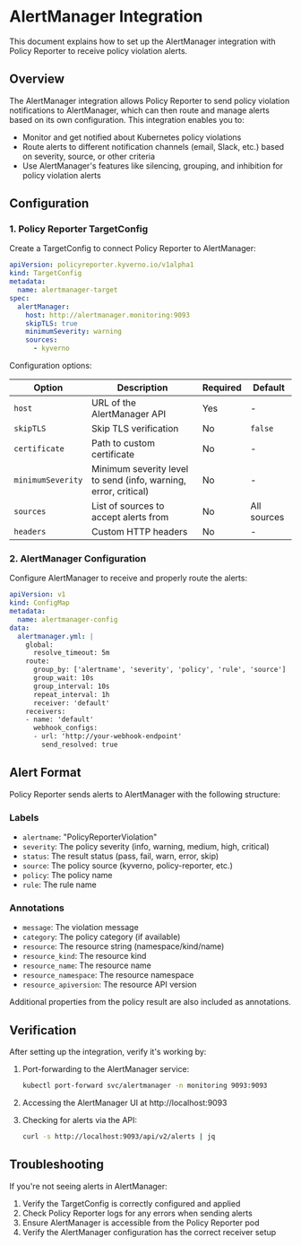 # AlertManager Integration

This document explains how to set up the AlertManager integration with Policy Reporter to receive policy violation alerts.

## Overview

The AlertManager integration allows Policy Reporter to send policy violation notifications to AlertManager, which can then route and manage alerts based on its own configuration. This integration enables you to:

- Monitor and get notified about Kubernetes policy violations
- Route alerts to different notification channels (email, Slack, etc.) based on severity, source, or other criteria
- Use AlertManager's features like silencing, grouping, and inhibition for policy violation alerts

## Configuration

### 1. Policy Reporter TargetConfig

Create a TargetConfig to connect Policy Reporter to AlertManager:

```yaml
apiVersion: policyreporter.kyverno.io/v1alpha1
kind: TargetConfig
metadata:
  name: alertmanager-target
spec:
  alertManager:
    host: http://alertmanager.monitoring:9093
    skipTLS: true
    minimumSeverity: warning
    sources:
      - kyverno
```

Configuration options:

| Option | Description | Required | Default |
|--------|-------------|----------|---------|
| `host` | URL of the AlertManager API | Yes | - |
| `skipTLS` | Skip TLS verification | No | `false` |
| `certificate` | Path to custom certificate | No | - |
| `minimumSeverity` | Minimum severity level to send (info, warning, error, critical) | No | - |
| `sources` | List of sources to accept alerts from | No | All sources |
| `headers` | Custom HTTP headers | No | - |

### 2. AlertManager Configuration

Configure AlertManager to receive and properly route the alerts:

```yaml
apiVersion: v1
kind: ConfigMap
metadata:
  name: alertmanager-config
data:
  alertmanager.yml: |
    global:
      resolve_timeout: 5m
    route:
      group_by: ['alertname', 'severity', 'policy', 'rule', 'source']
      group_wait: 10s
      group_interval: 10s
      repeat_interval: 1h
      receiver: 'default'
    receivers:
    - name: 'default'
      webhook_configs:
      - url: 'http://your-webhook-endpoint'
        send_resolved: true
```

## Alert Format

Policy Reporter sends alerts to AlertManager with the following structure:

### Labels

- `alertname`: "PolicyReporterViolation"
- `severity`: The policy severity (info, warning, medium, high, critical)
- `status`: The result status (pass, fail, warn, error, skip)
- `source`: The policy source (kyverno, policy-reporter, etc.)
- `policy`: The policy name
- `rule`: The rule name

### Annotations

- `message`: The violation message
- `category`: The policy category (if available)
- `resource`: The resource string (namespace/kind/name)
- `resource_kind`: The resource kind
- `resource_name`: The resource name
- `resource_namespace`: The resource namespace
- `resource_apiversion`: The resource API version

Additional properties from the policy result are also included as annotations.

## Verification

After setting up the integration, verify it's working by:

1. Port-forwarding to the AlertManager service:
   ```bash
   kubectl port-forward svc/alertmanager -n monitoring 9093:9093
   ```

2. Accessing the AlertManager UI at http://localhost:9093

3. Checking for alerts via the API:
   ```bash
   curl -s http://localhost:9093/api/v2/alerts | jq
   ```

## Troubleshooting

If you're not seeing alerts in AlertManager:

1. Verify the TargetConfig is correctly configured and applied
2. Check Policy Reporter logs for any errors when sending alerts
3. Ensure AlertManager is accessible from the Policy Reporter pod
4. Verify the AlertManager configuration has the correct receiver setup 